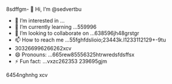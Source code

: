 8sdffgm- 👋 Hi, I’m @sedvertbu
- 👀 I’m interested in ...
- 🌱 I’m currently learning ...559996
- 💞️ I’m looking to collaborate on ...638596jh48grstgr
- 📫 How to reach me ...55fghfdslioio;23443k.l1233112129+-9tu
- 303266996266262xcv
- 😄 Pronouns: ...665rew85556325htrwredsfdsffsx
- ⚡ Fun fact: ...vxzc262353
239695gjm
<!---dfdsf87fsопоfgfdd
sedvertbu/sedvertbu is a ✨ special ✨ repository because its `README.md` (t25his file55dd) acxxppears on your GitHub profile.
You can click the Preview link to take a look at your changes.5581
--->
6454nghnhg
xcv
